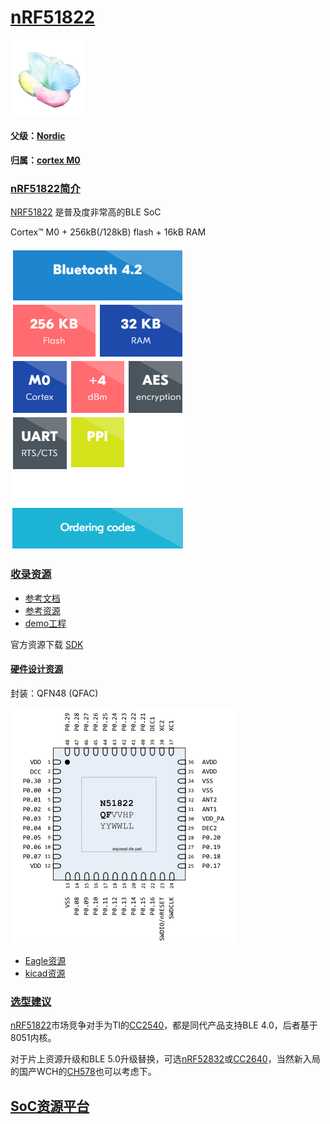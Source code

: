 ﻿# [nRF51822](https://github.com/sochub/nRF51822) 

[![sites](SoC/SoC.png)](http://www.qitas.cn) 

#### 父级：[Nordic](https://github.com/sochub/Nordic) 

#### 归属：[cortex M0](https://github.com/sochub/CM0)

### [nRF51822简介](https://github.com/sochub/nRF51822/wiki)

[NRF51822](https://www.nordicsemi.com/Products/Low-power-short-range-wireless/nRF51822) 是普及度非常高的BLE SoC

Cortex™ M0 + 256kB(/128kB) flash + 16kB RAM

[![sites](SoC/nRF51822.png)](https://www.nordicsemi.com/Products/Low-power-short-range-wireless/nRF51822) 


### [收录资源](https://github.com/sochub/nRF51822)

* [参考文档](docs/)
* [参考资源](src/)
* [demo工程](demo/)

官方资源下载 [SDK](https://www.nordicsemi.com/Software-and-Tools/Software/nRF5-SDK)

#### [硬件设计资源](https://github.com/sochub/nRF51822)

封装：QFN48 (QFAC) 

[![sites](docs/nRF51822.png)](https://github.com/sochub/nRF51822)  

* [Eagle资源](src/Eagle)
* [kicad资源](src/kicad)

### [选型建议](https://github.com/sochub/nRF51822)

[nRF51822](https://github.com/sochub/nRF51822)市场竞争对手为TI的[CC2540](https://github.com/sochub/CC2540)，都是同代产品支持BLE 4.0，后者基于8051内核。

对于片上资源升级和BLE 5.0升级替换，可选[nRF52832](https://github.com/sochub/nRF52832)或[CC2640](https://github.com/sochub/CC2640)，当然新入局的国产WCH的[CH578](https://github.com/sochub/CH578)也可以考虑下。

##  [SoC资源平台](http://www.qitas.cn)  
